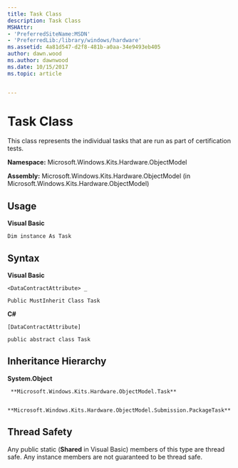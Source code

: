 ```yaml
---
title: Task Class
description: Task Class
MSHAttr:
- 'PreferredSiteName:MSDN'
- 'PreferredLib:/library/windows/hardware'
ms.assetid: 4a81d547-d2f8-481b-a0aa-34e9493eb405
author: dawn.wood
ms.author: dawnwood
ms.date: 10/15/2017
ms.topic: article


---
```


# Task Class


This class represents the individual tasks that are run as part of certification tests.

**Namespace:** Microsoft.Windows.Kits.Hardware.ObjectModel

**Assembly:** Microsoft.Windows.Kits.Hardware.ObjectModel (in Microsoft.Windows.Kits.Hardware.ObjectModel)

## <span id="Usage"></span><span id="usage"></span><span id="USAGE"></span>Usage


**Visual Basic**

`Dim instance As Task`

## <span id="Syntax"></span><span id="syntax"></span><span id="SYNTAX"></span>Syntax


**Visual Basic**

`<DataContractAttribute> _`

`Public MustInherit Class Task`

**C#**

`[DataContractAttribute]`

`public abstract class Task`

## <span id="Inheritance_Hierarchy"></span><span id="inheritance_hierarchy"></span><span id="INHERITANCE_HIERARCHY"></span>Inheritance Hierarchy


**System.Object**

     **Microsoft.Windows.Kits.Hardware.ObjectModel.Task**

          **Microsoft.Windows.Kits.Hardware.ObjectModel.Submission.PackageTask**

## <span id="Thread_Safety"></span><span id="thread_safety"></span><span id="THREAD_SAFETY"></span>Thread Safety


Any public static (**Shared** in Visual Basic) members of this type are thread safe. Any instance members are not guaranteed to be thread safe.

 

 






